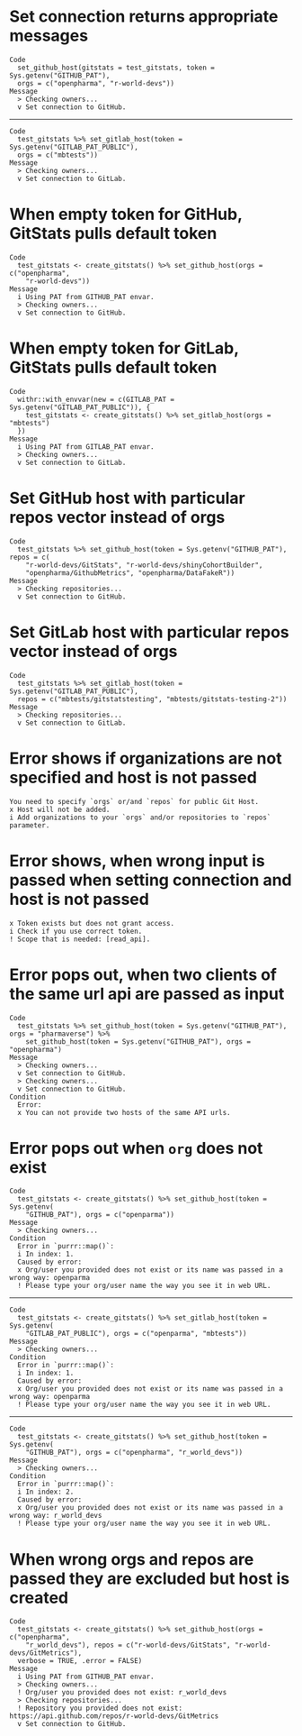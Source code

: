 # Set connection returns appropriate messages

    Code
      set_github_host(gitstats = test_gitstats, token = Sys.getenv("GITHUB_PAT"),
      orgs = c("openpharma", "r-world-devs"))
    Message
      > Checking owners...
      v Set connection to GitHub.

---

    Code
      test_gitstats %>% set_gitlab_host(token = Sys.getenv("GITLAB_PAT_PUBLIC"),
      orgs = c("mbtests"))
    Message
      > Checking owners...
      v Set connection to GitLab.

# When empty token for GitHub, GitStats pulls default token

    Code
      test_gitstats <- create_gitstats() %>% set_github_host(orgs = c("openpharma",
        "r-world-devs"))
    Message
      i Using PAT from GITHUB_PAT envar.
      > Checking owners...
      v Set connection to GitHub.

# When empty token for GitLab, GitStats pulls default token

    Code
      withr::with_envvar(new = c(GITLAB_PAT = Sys.getenv("GITLAB_PAT_PUBLIC")), {
        test_gitstats <- create_gitstats() %>% set_gitlab_host(orgs = "mbtests")
      })
    Message
      i Using PAT from GITLAB_PAT envar.
      > Checking owners...
      v Set connection to GitLab.

# Set GitHub host with particular repos vector instead of orgs

    Code
      test_gitstats %>% set_github_host(token = Sys.getenv("GITHUB_PAT"), repos = c(
        "r-world-devs/GitStats", "r-world-devs/shinyCohortBuilder",
        "openpharma/GithubMetrics", "openpharma/DataFakeR"))
    Message
      > Checking repositories...
      v Set connection to GitHub.

# Set GitLab host with particular repos vector instead of orgs

    Code
      test_gitstats %>% set_gitlab_host(token = Sys.getenv("GITLAB_PAT_PUBLIC"),
      repos = c("mbtests/gitstatstesting", "mbtests/gitstats-testing-2"))
    Message
      > Checking repositories...
      v Set connection to GitLab.

# Error shows if organizations are not specified and host is not passed

    You need to specify `orgs` or/and `repos` for public Git Host.
    x Host will not be added.
    i Add organizations to your `orgs` and/or repositories to `repos` parameter.

# Error shows, when wrong input is passed when setting connection and host is not passed

    x Token exists but does not grant access.
    i Check if you use correct token.
    ! Scope that is needed: [read_api].

# Error pops out, when two clients of the same url api are passed as input

    Code
      test_gitstats %>% set_github_host(token = Sys.getenv("GITHUB_PAT"), orgs = "pharmaverse") %>%
        set_github_host(token = Sys.getenv("GITHUB_PAT"), orgs = "openpharma")
    Message
      > Checking owners...
      v Set connection to GitHub.
      > Checking owners...
      v Set connection to GitHub.
    Condition
      Error:
      x You can not provide two hosts of the same API urls.

# Error pops out when `org` does not exist

    Code
      test_gitstats <- create_gitstats() %>% set_github_host(token = Sys.getenv(
        "GITHUB_PAT"), orgs = c("openparma"))
    Message
      > Checking owners...
    Condition
      Error in `purrr::map()`:
      i In index: 1.
      Caused by error:
      x Org/user you provided does not exist or its name was passed in a wrong way: openparma
      ! Please type your org/user name the way you see it in web URL.

---

    Code
      test_gitstats <- create_gitstats() %>% set_gitlab_host(token = Sys.getenv(
        "GITLAB_PAT_PUBLIC"), orgs = c("openparma", "mbtests"))
    Message
      > Checking owners...
    Condition
      Error in `purrr::map()`:
      i In index: 1.
      Caused by error:
      x Org/user you provided does not exist or its name was passed in a wrong way: openparma
      ! Please type your org/user name the way you see it in web URL.

---

    Code
      test_gitstats <- create_gitstats() %>% set_github_host(token = Sys.getenv(
        "GITHUB_PAT"), orgs = c("openpharma", "r_world_devs"))
    Message
      > Checking owners...
    Condition
      Error in `purrr::map()`:
      i In index: 2.
      Caused by error:
      x Org/user you provided does not exist or its name was passed in a wrong way: r_world_devs
      ! Please type your org/user name the way you see it in web URL.

# When wrong orgs and repos are passed they are excluded but host is created

    Code
      test_gitstats <- create_gitstats() %>% set_github_host(orgs = c("openpharma",
        "r_world_devs"), repos = c("r-world-devs/GitStats", "r-world-devs/GitMetrics"),
      verbose = TRUE, .error = FALSE)
    Message
      i Using PAT from GITHUB_PAT envar.
      > Checking owners...
      ! Org/user you provided does not exist: r_world_devs
      > Checking repositories...
      ! Repository you provided does not exist: https://api.github.com/repos/r-world-devs/GitMetrics
      v Set connection to GitHub.

